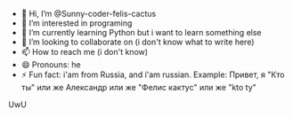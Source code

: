 - 👋 Hi, I’m @Sunny-coder-felis-cactus
- 👀 I’m interested in programing
- 🌱 I’m currently learning Python but i want to learn something else
- 💞️ I’m looking to collaborate on (i don't know what to write here)
- 📫 How to reach me (i don't know)
- 😄 Pronouns: he
- ⚡ Fun fact: i'am from Russia, and i'am russian. Example: Привет, я "Кто ты" или же Александр или же "Фелис кактус" или же "kto ty"

<!---
kto-ti-felis-cactus/kto-ti-felis-cactus is a ✨ special ✨ repository because its `README.md` (this file) appears on your GitHub profile.
You can click the Preview link to take a look at your changes.
--->
UwU
